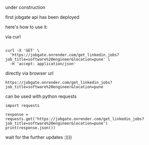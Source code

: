 under construction


first jobgate api has been deployed 

here's how to use it:

via curl
```

curl -X 'GET' \
  'https://jobgate.onrender.com/get_linkedin_jobs?job_title=software%20engineer&location=pune' \
  -H 'accept: application/json'
```


directly via browser url
```
https://jobgate.onrender.com/get_linkedin_jobs?job_title=software%20engineer&location=pune
```

can be used with python requests
```
import requests

response = requests.get('https://jobgate.onrender.com/get_linkedin_jobs?job_title=software%20engineer&location=pune')
print(response.json())
```


wait for the further updates :))))